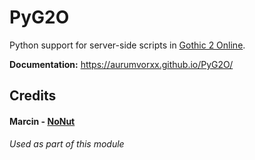 # PyG2O

Python support for server-side scripts in [Gothic 2 Online](https://gothic-online.com.pl/).
 
**Documentation:** https://aurumvorxx.github.io/PyG2O/


## Credits

#### Marcin - [NoNut](https://gitlab.com/g2o/modules/dependencies/nonut.git)
*Used as part of this module*